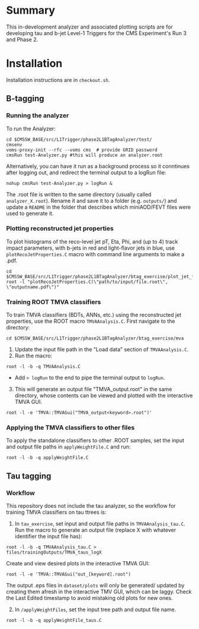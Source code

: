 # Summary
This in-development analyzer and associated plotting scripts are for developing tau and b-jet Level-1 Triggers for the CMS Experiment's Run 3 and Phase 2. 

# Installation
Installation instructions are in `checkout.sh`.

## B-tagging
### Running the analyzer
To run the Analyzer:

```
cd $CMSSW_BASE/src/L1Trigger/phase2L1BTagAnalyzer/test/
cmsenv
voms-proxy-init --rfc --voms cms  # provide GRID password
cmsRun test-Analyzer.py #this will produce an analyzer.root
```

Alternatively, you can have it run as a background process so it conntinues after logging out, and redirect the terminal output to a logRun file:
```
nohup cmsRun test-Analyzer.py > logRun &
```

The .root file is written to the same directory (usually called `analyzer_X.root`). Rename it and save it to a folder (e.g. `outputs/`) and update a `README` in the folder that describes which miniAOD/FEVT files were used to generate it. 

### Plotting reconstructed jet properties
To plot histograms of the reco-level jet pT, Eta, Phi, and (up to 4) track impact parameters, with b-jets in red and light-flavor jets in blue, use `plotRecoJetProperties.C` macro with command line arguments to make a .pdf.
```
cd $CMSSW_BASE/src/L1Trigger/phase2L1BTagAnalyzer/btag_exercise/plot_jet_features/
root -l "plotRecoJetProperties.C(\"path/to/input/file.root\", \"outputname.pdf\")"	

```

### Training ROOT TMVA classifiers
To train TMVA classifiers (BDTs, ANNs, etc.) using the reconstructed jet properties, use the ROOT macro `TMVAAnalysis.C`. First navigate to the directory:
```
cd $CMSSW_BASE/src/L1Trigger/phase2L1BTagAnalyzer/btag_exercise/mva
```
1. Update the input file path in the "Load data" section of `TMVAAnalysis.C`.
2. Run the macro:
```
root -l -b -q TMVAAnalysis.C
```
   - Add `> logRun` to the end to pipe the terminal output to `logRun`.
3. This will generate an output file "TMVA_output<keyword>.root" in the same directory, whose contents can be viewed and plotted with the interactive TMVA GUI. 
```
root -l -e 'TMVA::TMVAGui("TMVA_output<keyword>.root")'
```
   
### Applying the TMVA classifiers to other files
To apply the standalone classifiers to other .ROOT samples, set the input and output file paths in `applyWeightFile.C` and run:
```
root -l -b -q applyWeightFile.C
```

## Tau tagging
### Workflow
This repository does not include the tau analyzer, so the workflow for training TMVA classifiers on tau ttrees is:
1. In `tau_exercise`, set input and output file paths in `TMVAAnalysis_tau.C`. Run the macro to generate an output file (replace X with whatever identifier the input file has):
```
root -l -b -q TMVAAnalysis_tau.C > files/trainingOutputs/TMVA_taus_logX 
```
Create and view desired plots in the interactive TMVA GUI:
```
root -l -e 'TMVA::TMVAGui("out_[keyword].root")
```
The output .eps files in `dataset/plots` will only be generated/ updated by creating them afresh in the interactive TMV GUI, which can be laggy. Check the Last Edited timestamp to avoid mistaking old plots for new ones. 
 
2. In `/applyWeightFiles`, set the input tree path and output file name.
```
root -l -b -q applyWeightFile_taus.C
```
